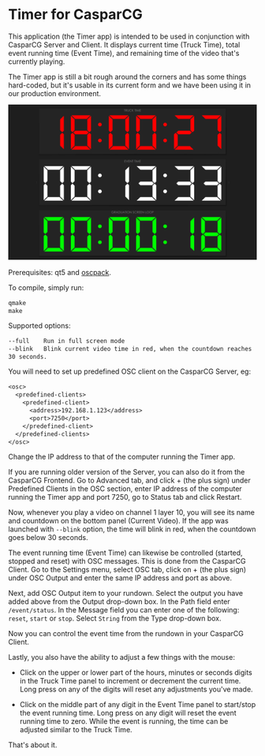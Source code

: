 # Timer for CasparCG

This application (the Timer app) is intended to be used in conjunction with CasparCG Server and Client. It displays current time (Truck Time), total event running time (Event Time), and remaining time of the video that's currently playing.

The Timer app is still a bit rough around the corners and has some things hard-coded, but it's usable in its current form and we have been using it in our production environment.

![Screenshot](screenshot.png)

Prerequisites: qt5 and [oscpack](https://github.com/dimitry-ishenko-casparcg/oscpack).

To compile, simply run:

    qmake
    make

Supported options:

    --full    Run in full screen mode
    --blink   Blink current video time in red, when the countdown reaches 30 seconds.

You will need to set up predefined OSC client on the CasparCG Server, eg:

    <osc>
      <predefined-clients>
        <predefined-client>
          <address>192.168.1.123</address>
          <port>7250</port>
        </predefined-client>
      </predefined-clients>
    </osc>

Change the IP address to that of the computer running the Timer app.

If you are running older version of the Server, you can also do it from the CasparCG Frontend. Go to Advanced tab, and click + (the plus sign) under Predefined Clients in the OSC section, enter IP address of the computer running the Timer app and port 7250, go to Status tab and click Restart.

Now, whenever you play a video on channel 1 layer 10, you will see its name and countdown on the bottom panel (Current Video). If the app was launched with `--blink` option, the time will blink in red, when the countdown goes below 30 seconds.

The event running time (Event Time) can likewise be controlled (started, stopped and reset) with OSC messages. This is done from the CasparCG Client. Go to the Settings menu, select OSC tab, click on + (the plus sign) under OSC Output and enter the same IP address and port as above.

Next, add OSC Output item to your rundown. Select the output you have added above from the Output drop-down box. In the Path field enter `/event/status`. In the Message field you can enter one of the following: `reset`, `start` or `stop`. Select `String` from the Type drop-down box.

Now you can control the event time from the rundown in your CasparCG Client.

Lastly, you also have the ability to adjust a few things with the mouse:

* Click on the upper or lower part of the hours, minutes or seconds digits in the Truck Time panel to increment or decrement the current time. Long press on any of the digits will reset any adjustments you've made.

* Click on the middle part of any digit in the Event Time panel to start/stop the event running time. Long press on any digit will reset the event running time to zero. While the event is running, the time can be adjusted similar to the Truck Time.

That's about it.
